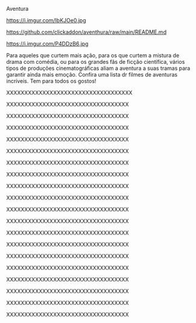 <channels>

<channel>

<name>Aventura</name>

<thumbnail>https://i.imgur.com/IbKJOe0.jpg</thumbnail>

<externallink>https://github.com/clickaddon/aventhura/raw/main/README.md</externallink>

<fanart>https://i.imgur.com/P4DDzB6.jpg</fanart>

<info>Para aqueles que curtem mais ação, para os que curtem a mistura de drama com comédia, ou para os grandes fãs de ficção científica, vários tipos de produções cinematográficas aliam a aventura a suas tramas para garantir ainda mais emoção. Confira uma lista dr filmes de aventuras incríveis. Tem para todos os gostos!</info>

</channel>


XXXXXXXXXXXXXXXXXXXXXXXXXXXXXXXXXXX

<channel>

<name></name>

<thumbnail></thumbnail>

<externallink></externallink>

<fanart></fanart>

<info></info>

</channel>

XXXXXXXXXXXXXXXXXXXXXXXXXXXXXXXXXX


<channel>

<name></name>

<thumbnail></thumbnail>

<externallink></externallink>

<fanart></fanart>

<info></info>

</channel>

XXXXXXXXXXXXXXXXXXXXXXXXXXXXXXXXXX

<channel>

<name></name>

<thumbnail></thumbnail>

<externallink></externallink>

<fanart></fanart>

<info></info>

</channel>

XXXXXXXXXXXXXXXXXXXXXXXXXXXXXXXXXX


<channel>

<name></name>

<thumbnail></thumbnail>

<externallink></externallink>

<fanart></fanart>

<info></info>

</channel>

XXXXXXXXXXXXXXXXXXXXXXXXXXXXXXXXXX


<channel>

<name></name>

<thumbnail></thumbnail>

<externallink></externallink>

<fanart></fanart>

<info></info>

</channel>

XXXXXXXXXXXXXXXXXXXXXXXXXXXXXXXXXX

<channel>

<name></name>

<thumbnail></thumbnail>

<externallink></externallink>

<fanart></fanart>

<info></info>

</channel>

XXXXXXXXXXXXXXXXXXXXXXXXXXXXXXXXXX


<channel>

<name></name>

<thumbnail></thumbnail>

<externallink></externallink>

<fanart></fanart>

<info></info>

</channel>

XXXXXXXXXXXXXXXXXXXXXXXXXXXXXXXXXX


<channel>

<name></name>

<thumbnail></thumbnail>

<externallink></externallink>

<fanart></fanart>

<info></info>

</channel>

XXXXXXXXXXXXXXXXXXXXXXXXXXXXXXXXXX

<channel>

<name></name>

<thumbnail></thumbnail>

<externallink></externallink>

<fanart></fanart>

<info></info>

</channel>

XXXXXXXXXXXXXXXXXXXXXXXXXXXXXXXXXX


<channel>

<name></name>

<thumbnail></thumbnail>

<externallink></externallink>

<fanart></fanart>

<info></info>

</channel>

XXXXXXXXXXXXXXXXXXXXXXXXXXXXXXXXXX


<channel>

<name></name>

<thumbnail></thumbnail>

<externallink></externallink>

<fanart></fanart>

<info></info>

</channel>

XXXXXXXXXXXXXXXXXXXXXXXXXXXXXXXXXX

<channel>

<name></name>

<thumbnail></thumbnail>

<externallink></externallink>

<fanart></fanart>

<info></info>

</channel>

XXXXXXXXXXXXXXXXXXXXXXXXXXXXXXXXXX

<channel>

<name></name>

<thumbnail></thumbnail>

<externallink></externallink>

<fanart></fanart>

<info></info>

</channel>

XXXXXXXXXXXXXXXXXXXXXXXXXXXXXXXXXX


<channel>

<name></name>

<thumbnail></thumbnail>

<externallink></externallink>

<fanart></fanart>

<info></info>

</channel>

XXXXXXXXXXXXXXXXXXXXXXXXXXXXXXXXXX

<channel>

<name></name>

<thumbnail></thumbnail>

<externallink></externallink>

<fanart></fanart>

<info></info>

</channel>

XXXXXXXXXXXXXXXXXXXXXXXXXXXXXXXXXX


<channel>

<name></name>

<thumbnail></thumbnail>

<externallink></externallink>

<fanart></fanart>

<info></info>

</channel>

XXXXXXXXXXXXXXXXXXXXXXXXXXXXXXXXXX


<channel>

<name></name>

<thumbnail></thumbnail>

<externallink></externallink>

<fanart></fanart>

<info></info>

</channel>

XXXXXXXXXXXXXXXXXXXXXXXXXXXXXXXXXX

<channel>

<name></name>

<thumbnail></thumbnail>

<externallink></externallink>

<fanart></fanart>

<info></info>

</channel>

XXXXXXXXXXXXXXXXXXXXXXXXXXXXXXXXXX


<channel>

<name></name>

<thumbnail></thumbnail>

<externallink></externallink>

<fanart></fanart>

<info></info>

</channel>

XXXXXXXXXXXXXXXXXXXXXXXXXXXXXXXXXX




</channels>
